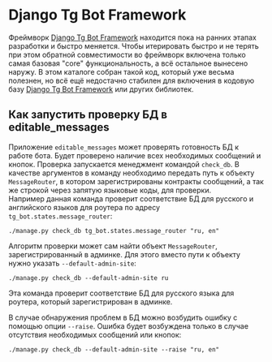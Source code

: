 # Django Tg Bot Framework

Фреймворк [Django Tg Bot Framework](https://gitlab.levelupdev.ru/dvmn-open-source-dev-tools/django_tg_bot_framework)
находится пока на ранних этапах разработки и быстро меняется. Чтобы итерировать быстро и не терять при этом обратной
совместимости во фреймворк включена только самая базовая "core" функциональность, а всё остальное вынесено наружу. В
этом каталоге собран такой код, который уже весьма полезнен, но всё ещё недостачно стабилен для включения в кодовую
базу [Django Tg Bot Framework](https://gitlab.levelupdev.ru/dvmn-open-source-dev-tools/django_tg_bot_framework) или
других библиотек.

## Как запустить проверку БД в editable_messages

Приложение `editable_messages` может проверять готовность БД к работе бота. Будет проверено наличие всех необходимых
сообщений и кнопок. Проверка запускается менеджмент командой `check_db`.
В качестве аргументов в команду необходимо передать путь к объекту `MessageRouter`, в котором зарегистрированы контракты
сообщений, а так же строкой через запятую языковые коды, для проверки.\
Например данная команда проверит соответствие БД для русского и английского языков для роутера по адресу
`tg_bot.states.message_router`:

```shell
./manage.py check_db tg_bot.states.message_router "ru, en"
```

Алгоритм проверки может сам найти объект `MessageRouter`, зарегистрированный в админке. Для этого вместо пути к объекту
нужно указать `--default-admin-site`:

```shell
./manage.py check_db --default-admin-site ru
```
Эта команда проверит соответствие БД для русского языка для роутера, который зарегистрирован в админке.

В случае обнаружения проблем в БД можно возбудить ошибку с помощью опции `--raise`. Ошибка будет возбуждена только в
случае отсутствия необходимых сообщений или кнопок:

```shell
./manage.py check_db --default-admin-site --raise "ru, en"
```



